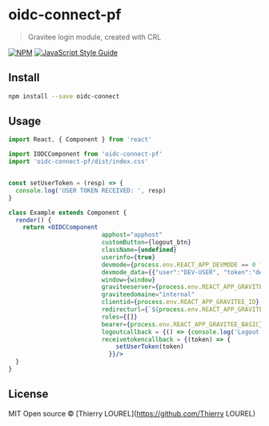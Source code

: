 # oidc-connect-pf

> Gravitee login module, created with CRL

[![NPM](https://img.shields.io/npm/v/oidc-connect.svg)](https://www.npmjs.com/package/oidc-connect) [![JavaScript Style Guide](https://img.shields.io/badge/code_style-standard-brightgreen.svg)](https://standardjs.com)

## Install

```bash
npm install --save oidc-connect
```

## Usage

```jsx
import React, { Component } from 'react'

import IODCComponent from 'oidc-connect-pf'
import 'oidc-connect-pf/dist/index.css'


const setUserToken = (resp) => {
  console.log('USER TOKEN RECEIVED: ', resp)
}

class Example extends Component {
  render() {
    return <OIDCComponent
                          apphost="apphost"
                          customButton={logout_btn}
                          className={undefined}
                          userinfo={true}
                          devmode={process.env.REACT_APP_DEVMODE == 0 ? false : true}
                          devmode_data={{"user":"DEV-USER", "token":"dev_token_receive", "roles":"TAVIE_GESTION"}}
                          window={window}
                          graviteeserver={process.env.REACT_APP_GRAVITEE_HOST}
                          graviteedomaine="internal"
                          clientid={process.env.REACT_APP_GRAVITEE_ID}
                          redirecturl={`${process.env.REACT_APP_GRAVITEE_REDIRECT}`}
                          roles={[]}
                          bearer={process.env.REACT_APP_GRAVITEE_BASIC}
                          logoutcallback = {() => {console.log('Logout callback')}}
                          receivetokencallback = {(token) => {
                              setUserToken(token)
                            }}/>
  }
}
```

## License

MIT Open source © [Thierry LOUREL](https://github.com/Thierry LOUREL)
